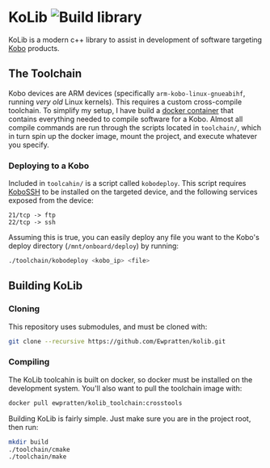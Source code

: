 # KoLib ![Build library](https://github.com/Ewpratten/kolib/workflows/Build%20library/badge.svg)

KoLib is a modern c++ library to assist in development of software targeting [Kobo](https://www.kobo.com/) products.

## The Toolchain

Kobo devices are ARM devices (specifically `arm-kobo-linux-gnueabihf`, running *very old* Linux kernels). This requires a custom cross-compile toolchain. To simplify my setup, I have build a [docker container](./toolchain/Dockerfile) that contains everything needed to compile software for a Kobo. Almost all compile commands are run through the scripts located in `toolchain/`, which in turn spin up the docker image, mount the project, and execute whatever you specify.

### Deploying to a Kobo

Included in `toolcahin/` is a script called `kobodeploy`. This script requires [KoboSSH](https://github.com/Ewpratten/KoboSSH) to be installed on the targeted device, and the following services exposed from the device:

```text
21/tcp -> ftp
22/tcp -> ssh
```

Assuming this is true, you can easily deploy any file you want to the Kobo's deploy directory (`/mnt/onboard/deploy`) by running:

```sh
./toolchain/kobodeploy <kobo_ip> <file>
```

## Building KoLib

### Cloning

This repository uses submodules, and must be cloned with:

```sh
git clone --recursive https://github.com/Ewpratten/kolib.git
```

### Compiling

The KoLib toolcahin is built on docker, so docker must be installed on the development system. You'll also want to pull the toolchain image with:

```sh
docker pull ewpratten/kolib_toolchain:crosstools
```

Building KoLib is fairly simple. Just make sure you are in the project root, then run:

```sh
mkdir build
./toolchain/cmake
./toolchain/make
```
